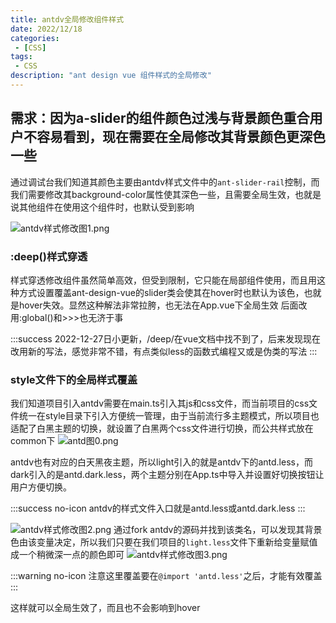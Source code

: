 ```yaml
---
title: antdv全局修改组件样式
date: 2022/12/18
categories:
 - [CSS]
tags:
 - CSS
description: "ant design vue 组件样式的全局修改"
---
```


## 需求：因为a-slider的组件颜色过浅与背景颜色重合用户不容易看到，现在需要在全局修改其背景颜色更深色一些

通过调试台我们知道其颜色主要由antdv样式文件中的`ant-slider-rail`控制，而我们需要修改其background-color属性使其深色一些，且需要全局生效，也就是说其他组件在使用这个组件时，也默认受到影响

![antdv样式修改图1.png](https://s11.ax1x.com/2024/02/09/pF312CQ.png)

### :deep()样式穿透

样式穿透修改组件虽然简单高效，但受到限制，它只能在局部组件使用，而且用这种方式设置覆盖ant-design-vue的slider类会使其在hover时也默认为该色，也就是hover失效。显然这种解法非常拉胯，也无法在App.vue下全局生效
后面改用:global()和>>>也无济于事

:::success
2022-12-27日小更新，/deep/在vue文档中找不到了，后来发现现在改用新的写法，感觉非常不错，有点类似less的函数式编程又或是伪类的写法
:::

### style文件下的全局样式覆盖

我们知道项目引入antdv需要在main.ts引入其js和css文件，而当前项目的css文件统一在style目录下引入方便统一管理，由于当前流行多主题模式，所以项目也适配了白黑主题的切换，就设置了白黑两个css文件进行切换，而公共样式放在common下
![antd图0.png](https://s11.ax1x.com/2024/02/09/pF314uq.png)

antdv也有对应的白天黑夜主题，所以light引入的就是antdv下的antd.less，而dark引入的是antd.dark.less，两个主题分别在App.ts中导入并设置好切换按钮让用户方便切换。

:::success no-icon
antdv的样式文件入口就是antd.less或antd.dark.less
:::

![antdv样式修改图2.png](https://s11.ax1x.com/2024/02/09/pF315D0.png)
通过fork antdv的源码并找到该类名，可以发现其背景色由该变量决定，所以我们只要在我们项目的`light.less`文件下重新给变量赋值成一个稍微深一点的颜色即可
![antdv样式修改图3.png](https://s11.ax1x.com/2024/02/09/pF31fvn.png)

:::warning no-icon
注意这里覆盖要在`@import 'antd.less'`之后，才能有效覆盖
:::

这样就可以全局生效了，而且也不会影响到hover
